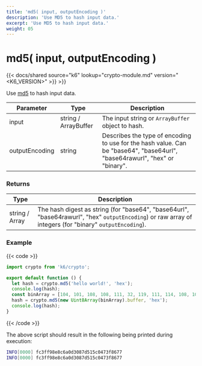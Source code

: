 ```yaml
---
title: 'md5( input, outputEncoding )'
description: 'Use MD5 to hash input data.'
excerpt: 'Use MD5 to hash input data.'
weight: 05
---
```


# md5( input, outputEncoding )

{{< docs/shared source="k6" lookup="crypto-module.md" version="<K6_VERSION>" >}} >}}

Use [md5](https://golang.org/pkg/crypto/md5/) to hash input data.

| Parameter      | Type                 | Description                                                                                                                |
| -------------- | -------------------- | -------------------------------------------------------------------------------------------------------------------------- |
| input          | string / ArrayBuffer | The input string or `ArrayBuffer` object to hash.                                                                          |
| outputEncoding | string               | Describes the type of encoding to use for the hash value. Can be "base64", "base64url", "base64rawurl", "hex" or "binary". |

### Returns

| Type           | Description                                                                                                                                             |
| -------------- | ------------------------------------------------------------------------------------------------------------------------------------------------------- |
| string / Array | The hash digest as string (for "base64", "base64url", "base64rawurl", "hex" `outputEncoding`) or raw array of integers (for "binary" `outputEncoding`). |

### Example

{{< code >}}

```javascript
import crypto from 'k6/crypto';

export default function () {
  let hash = crypto.md5('hello world!', 'hex');
  console.log(hash);
  const binArray = [104, 101, 108, 108, 111, 32, 119, 111, 114, 108, 100, 33];
  hash = crypto.md5(new Uint8Array(binArray).buffer, 'hex');
  console.log(hash);
}
```

{{< /code >}}

The above script should result in the following being printed during execution:

```bash
INFO[0000] fc3ff98e8c6a0d3087d515c0473f8677
INFO[0000] fc3ff98e8c6a0d3087d515c0473f8677
```
